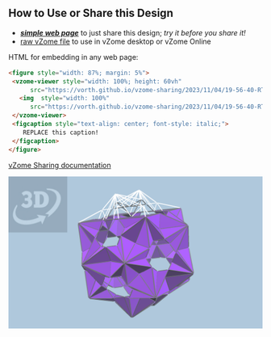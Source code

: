
## How to Use or Share this Design

 - [***simple web page***](<https://vorth.github.io/vzome-sharing/2023/11/04/19-56-40-RT-stellation-cells/>) to just share this design; *try it before you share it!*
 - [raw vZome file](<https://raw.githubusercontent.com/vorth/vzome-sharing/main/2023/11/04/19-56-40-RT-stellation-cells/RT-stellation-cells.vZome>) to use in vZome desktop or vZome Online
 
 HTML for embedding in any web page:
 ```html
<figure style="width: 87%; margin: 5%">
  <vzome-viewer style="width: 100%; height: 60vh"
       src="https://vorth.github.io/vzome-sharing/2023/11/04/19-56-40-RT-stellation-cells/RT-stellation-cells.vZome" >
    <img  style="width: 100%"
       src="https://vorth.github.io/vzome-sharing/2023/11/04/19-56-40-RT-stellation-cells/RT-stellation-cells.png" >
  </vzome-viewer>
  <figcaption style="text-align: center; font-style: italic;">
     REPLACE this caption!
  </figcaption>
</figure>
 ```

[vZome Sharing documentation](https://vzome.github.io/vzome/sharing.html#how-it-works)

![Image](<RT-stellation-cells.png>)

